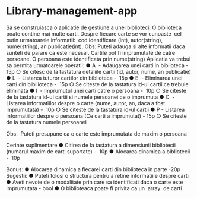 # Library-management-app

Sa se construiasca o aplicatie de gestiune a unei biblioteci.
O biblioteca poate contine mai multe carti. Despre fiecare carte se vor cunoaste ​ cel putin
urmatoarele informatii: ​ cod identificare (int), autor(string), nume(string), an publicatie(int).
Obs: Puteti adauga si alte informatii daca sunteti de parare ca este necesar.
Cartile pot fi imprumutate de catre persoane. O persoana este identificata prin ​ nume(string)
Aplicatia va trebui sa permita urmatoarele operatii:
● A ​ - Adaugarea unei carti in biblioteca - ​ 15p
    ○ Se citesc de la tastatura detaliile cartii (id, autor, nume, an publicatie)
● L ​ - Listarea tuturor cartilor din biblioteca - ​ 15p
● E ​ - Eliminarea unei carti din bibilioteca - ​ 15p
    ○ Se citeste de la tastatura id-ul cartii ce trebuie eliminata
● I ​ - Imprumutul unei carti catre o persoana - ​ 10p
    ○ Se citeste de la tastatura id-ul cartii si numele persoanei ce o imprumuta
● C ​ - Listarea informatiilor despre o carte (nume, autor, an, daca a fost imprumutata) - ​ 10p
    ○ Se citeste de la tastatura id-ul cartii
● P ​ - Listarea informatiilor despre o persoana (Ce carti a imprumutat) - ​ 15p
    ○ Se citeste de la tastatura numele persoanei

Obs: ​ Puteti presupune ca o carte este imprumutata de maxim o persoana

Cerinte suplimentare
● Citirea de la tastatura a dimensiunii bibliotecii (numarul maxim de carti suportate) - ​ 10p
● Alocarea dinamica a bibliotecii - ​ 10p

Bonus:
● Alocarea dinamica a fiecarei carti din biblioteca in parte - ​ 20p
Sugestii:
● Puteti folosi o structura pentru a retine informatiile despre carti
● Aveti nevoie de o modalitate prin care sa identificati daca o carte este imprumutata -
bool
● O biblioteaca poate fi privita ca un ​ array ​ de carti
